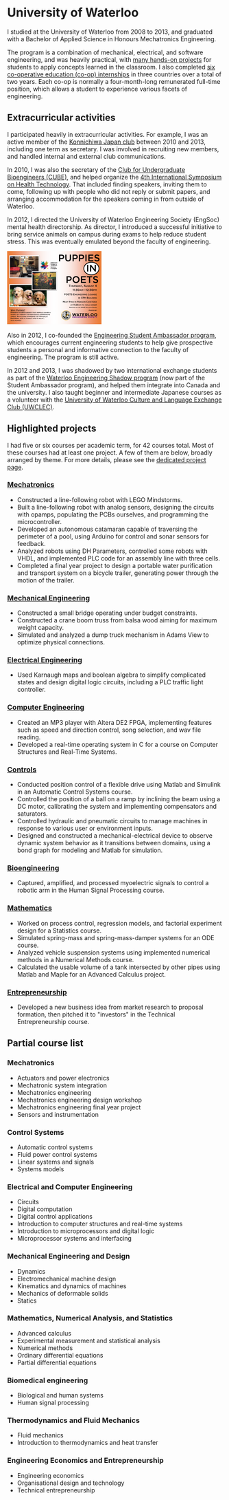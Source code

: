 # University of Waterloo
I studied at the University of Waterloo from 2008 to 2013,
and graduated with a Bachelor of Applied Science in Honours Mechatronics Engineering.

The program is a combination of mechanical, electrical, and software engineering,
and was heavily practical, with [many hands-on projects](#projects) for students to apply concepts learned in the classroom.
I also completed [six co-operative education (co-op) internships](../work_experience/coop.md)
in three countries over a total of two years.
Each co-op is normally a four-month-long remunerated full-time position,
which allows a student to experience various facets of engineering.

## Extracurricular activities
I participated heavily in extracurricular activities.
For example, I was an active member of the [Konnichiwa Japan club](https://www.uwkonja.com/about.html) between 2010 and 2013,
including one term as secretary.
I was involved in recruiting new members, and handled internal and external club communications.

In 2010, I was also the secretary of the [Club for Undergraduate Bioengineers (CUBE)](http://cube.uwaterloo.ca/index.php),
and helped organize the [4th International Symposium on Health Technology](http://cube.uwaterloo.ca/Symposium%202010%20web%20site/symp%202010.htm).
That included finding speakers, inviting them to come, following up with people who did not reply or submit papers,
and arranging accommodation for the speakers coming in from outside of Waterloo.

In 2012, I directed the University of Waterloo Engineering Society (EngSoc) mental health directorship.
As director, I introduced a successful initiative to bring service animals on campus during exams to help reduce student stress.
This was eventually emulated beyond the faculty of engineering.

![Puppies in the Engineering Society lounge](../../assets/images/puppies_in_poets.png)

Also in 2012, I co-founded the [Engineering Student Ambassador program](https://uwaterloo.ca/engineering-student-ambassadors/),
which encourages current engineering students to help give prospective students a personal and informative connection to the faculty of engineering.
The program is still active.

In 2012 and 2013, I was shadowed by two international exchange students as part of the [Waterloo Engineering Shadow program](https://uwaterloo.ca/engineering-student-ambassadors/shadow-program)
(now part of the Student Ambassador program), and helped them integrate into Canada and the university.
I also taught beginner and intermediate Japanese courses as a volunteer
with the [University of Waterloo Culture and Language Exchange Club (UWCLEC)](https://uwclec.webs.com/).

## Highlighted projects
I had five or six courses per academic term, for 42 courses total. Most of these courses had at least one project.
A few of them are below, broadly arranged by theme. For more details, please see the [dedicated project page](../projects/undergrad.md).

### [Mechatronics](../projects/undergrad.md#mechatronics)
- Constructed a line-following robot with LEGO Mindstorms.
- Built a line-following robot with analog sensors, designing the circuits with opamps, populating the PCBs ourselves, and programming the microcontroller.
- Developed an autonomous catamaran capable of traversing the perimeter of a pool, using Arduino for control and sonar sensors for feedback.
- Analyzed robots using DH Parameters, controlled some robots with VHDL, and implemented PLC code for an assembly line with three cells.
- Completed a final year project to design a portable water purification and transport system on a bicycle trailer,
  generating power through the motion of the trailer.

### [Mechanical Engineering](../projects/undergrad.md#mechanical-engineering)
- Constructed a small bridge operating under budget constraints.
- Constructed a crane boom truss from balsa wood aiming for maximum weight capacity.
- Simulated and analyzed a dump truck mechanism in Adams View to optimize physical connections.

### [Electrical Engineering](../projects/undergrad.md#electrical-engineering)
- Used Karnaugh maps and boolean algebra to simplify complicated states and design digital logic circuits, including a PLC traffic light controller.

### [Computer Engineering](../projects/undergrad.md#computer-engineering)
- Created an MP3 player with Altera DE2 FPGA, implementing features such as speed and direction control, song selection, and wav file reading.
- Developed a real-time operating system in C for a course on Computer Structures and Real-Time Systems.

### [Controls](../projects/undergrad.md#controls)
- Conducted position control of a flexible drive using Matlab and Simulink in an Automatic Control Systems course.
- Controlled the position of a ball on a ramp by inclining the beam using a DC motor, 
  calibrating the system and implementing compensators and saturators.
- Controlled hydraulic and pneumatic circuits to manage machines in response to various user or environment inputs.
- Designed and constructed a mechanical-electrical device to observe dynamic system behavior as it transitions between domains,
  using a bond graph for modeling and Matlab for simulation.

### [Bioengineering](../projects/undergrad.md#bioengineering)
- Captured, amplified, and processed myoelectric signals to control a robotic arm in the Human Signal Processing course.

### [Mathematics](../projects/undergrad.md#mathematics)
- Worked on process control, regression models, and factorial experiment design for a Statistics course.
- Simulated spring-mass and spring-mass-damper systems for an ODE course.
- Analyzed vehicle suspension systems using implemented numerical methods in a Numerical Methods course.
- Calculated the usable volume of a tank intersected by other pipes using Matlab and Maple for an Advanced Calculus project.

### [Entrepreneurship](../projects/undergrad.md#entrepreneurship)
- Developed a new business idea from market research to proposal formation,
  then pitched it to "investors" in the Technical Entrepreneurship course.

## Partial course list
### Mechatronics
- Actuators and power electronics
- Mechatronic system integration
- Mechatronics engineering
- Mechatronics engineering design workshop
- Mechatronics engineering final year project
- Sensors and instrumentation

### Control Systems
- Automatic control systems
- Fluid power control systems
- Linear systems and signals
- Systems models

### Electrical and Computer Engineering
- Circuits
- Digital computation
- Digital control applications
- Introduction to computer structures and real-time systems
- Introduction to microprocessors and digital logic
- Microprocessor systems and interfacing

### Mechanical Engineering and Design
- Dynamics
- Electromechanical machine design
- Kinematics and dynamics of machines
- Mechanics of deformable solids
- Statics

### Mathematics, Numerical Analysis, and Statistics
- Advanced calculus
- Experimental measurement and statistical analysis
- Numerical methods
- Ordinary differential equations
- Partial differential equations

### Biomedical engineering
- Biological and human systems
- Human signal processing

### Thermodynamics and Fluid Mechanics
- Fluid mechanics
- Introduction to thermodynamics and heat transfer

### Engineering Economics and Entrepreneurship
- Engineering economics
- Organisational design and technology
- Technical entrepreneurship
